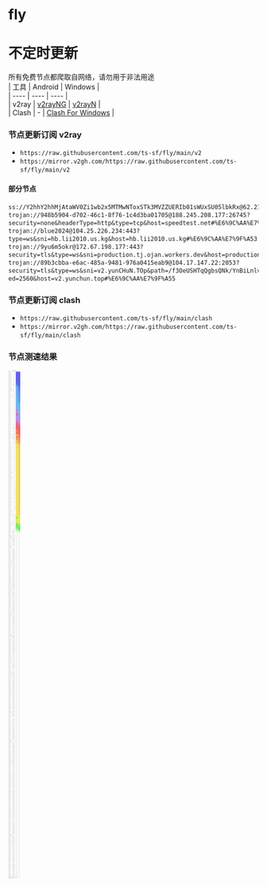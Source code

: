 # fly
# 不定时更新
所有免费节点都爬取自网络，请勿用于非法用途  
|  工具  | Android  | Windows  |  
|  ----  | ----   | ----  |  
| v2ray  | [v2rayNG](https://github.com/2dust/v2rayNG/releases) | [v2rayN](https://github.com/2dust/v2rayN/releases) |  
| Clash  | - | [Clash For Windows](https://github.com/2dust/clashN/releases) | 
  
### 节点更新订阅  v2ray
- `https://raw.githubusercontent.com/ts-sf/fly/main/v2`  
- `https://mirror.v2gh.com/https://raw.githubusercontent.com/ts-sf/fly/main/v2`  

#### 部分节点  
``` 
ss://Y2hhY2hhMjAtaWV0Zi1wb2x5MTMwNToxSTk3MVZZUERIb01sWUxSU05lbkRx@62.210.88.22:443#%F0%9F%87%AB%F0%9F%87%B7FR%E6%B3%95%E5%9B%BD%203.2MB%2Fs
trojan://948b5904-d702-46c1-8f76-1c4d3ba01705@188.245.208.177:26745?security=none&headerType=http&type=tcp&host=speedtest.net#%E6%9C%AA%E7%9F%A52
trojan://blue2024@104.25.226.234:443?type=ws&sni=hb.lii2010.us.kg&host=hb.lii2010.us.kg#%E6%9C%AA%E7%9F%A53
trojan://9yu6m5okr@172.67.198.177:443?security=tls&type=ws&sni=production.tj.ojan.workers.dev&host=production.tj.ojan.workers.dev#%E6%9C%AA%E7%9F%A54
trojan://89b3cbba-e6ac-485a-9481-976a0415eab9@104.17.147.22:2053?security=tls&type=ws&sni=v2.yunCHuN.TOp&path=/f3OeUSHTqQgbsQNk/YnBiLnlvdXNlZi5pc2VnYXJvLmNvbQ==?ed=2560&host=v2.yunchun.top#%E6%9C%AA%E7%9F%A55
```
### 节点更新订阅  clash
- `https://raw.githubusercontent.com/ts-sf/fly/main/clash`  
- `https://mirror.v2gh.com/https://raw.githubusercontent.com/ts-sf/fly/main/clash`  

### 节点测速结果
![image](traffic.png)
